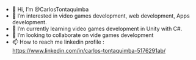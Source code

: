 - 👋 Hi, I’m @CarlosTontaquimba
- 👀 I’m interested in video games development, web development, Apps development.
- 🌱 I’m currently learning video games development in Unity with C#.
- 💞️ I’m looking to collaborate on vide games development
- 📫 How to reach me  linkedin profile : https://www.linkedin.com/in/carlos-tontaquimba-5176291ab/

<!---
CarlosTontaquimba/CarlosTontaquimba is a ✨ special ✨ repository because its `README.md` (this file) appears on your GitHub profile.
You can click the Preview link to take a look at your changes.
--->
